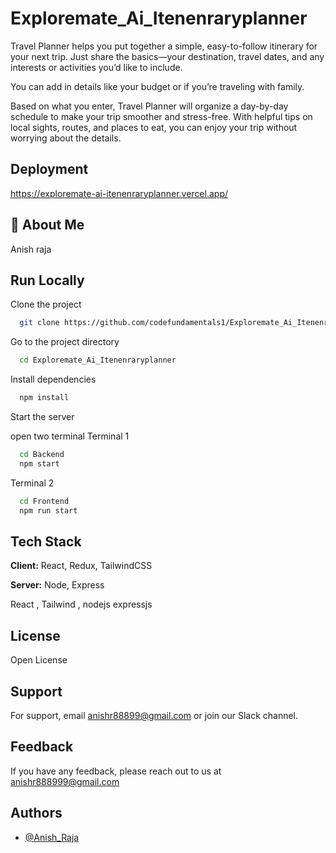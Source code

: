 
# Exploremate_Ai_Itenenraryplanner 


Travel Planner helps you put together a simple, easy-to-follow itinerary for your next trip. Just share the basics—your destination, travel dates, and any interests or activities you’d like to include. 

You can add in details like your budget or if you’re traveling with family. 

Based on what you enter, Travel Planner will organize a day-by-day schedule to make your trip smoother and stress-free. With helpful tips on local sights, routes, and places to eat, you can enjoy your trip without worrying about the details.


## Deployment 
https://exploremate-ai-itenenraryplanner.vercel.app/

## 🚀 About Me
Anish raja 


## Run Locally

Clone the project

```bash
  git clone https://github.com/codefundamentals1/Exploremate_Ai_Itenenraryplanner.git
```

Go to the project directory

```bash
  cd Exploremate_Ai_Itenenraryplanner
```

Install dependencies

```bash
  npm install
```

Start the server

open two terminal 
Terminal 1 


```bash
  cd Backend
  npm start
```

Terminal 2
```bash
  cd Frontend
  npm run start
```


## Tech Stack

**Client:** React, Redux, TailwindCSS

**Server:** Node, Express

React , Tailwind , nodejs  expressjs
## License

Open License


## Support

For support, email anishr88899@gmail.com or join our Slack channel.


## Feedback

If you have any feedback, please reach out to us at anishr888999@gmail.com


## Authors

- [@Anish_Raja](https://www.github.com/codefundamentals1)

